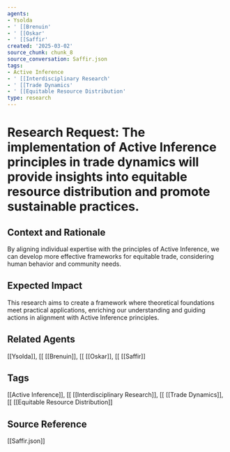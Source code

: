 ```yaml
---
agents:
- Ysolda
- ' [[Brenuin'
- ' [[Oskar'
- ' [[Saffir'
created: '2025-03-02'
source_chunk: chunk_8
source_conversation: Saffir.json
tags:
- Active Inference
- ' [[Interdisciplinary Research'
- ' [[Trade Dynamics'
- ' [[Equitable Resource Distribution'
type: research
---
```


# Research Request: The implementation of Active Inference principles in trade dynamics will provide insights into equitable resource distribution and promote sustainable practices.

## Context and Rationale
By aligning individual expertise with the principles of Active Inference, we can develop more effective frameworks for equitable trade, considering human behavior and community needs.

## Expected Impact
This research aims to create a framework where theoretical foundations meet practical applications, enriching our understanding and guiding actions in alignment with Active Inference principles.

## Related Agents
[[Ysolda]], [[ [[Brenuin]], [[ [[Oskar]], [[ [[Saffir]]

## Tags
[[Active Inference]], [[ [[Interdisciplinary Research]], [[ [[Trade Dynamics]], [[ [[Equitable Resource Distribution]]

## Source Reference
[[Saffir.json]]
